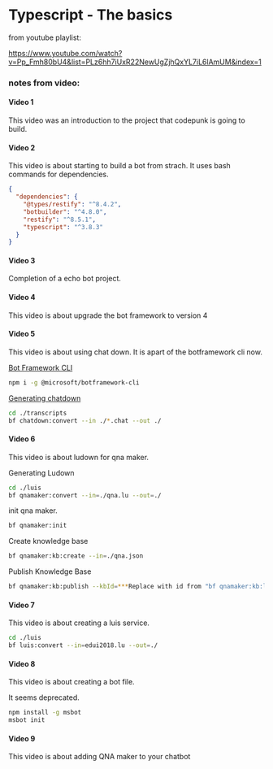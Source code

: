 # Typescript - The basics

from youtube playlist:

https://www.youtube.com/watch?v=Pp_Fmh80bU4&list=PLz6hh7iUxR22NewUgZjhQxYL7iL6lAmUM&index=1

### notes from video:

#### Video 1

This video was an introduction to the project that codepunk is going to build.

#### Video 2

This video is about starting to build a bot from strach. It uses bash commands for dependencies.

```json
{
  "dependencies": {
    "@types/restify": "^8.4.2",
    "botbuilder": "^4.8.0",
    "restify": "^8.5.1",
    "typescript": "^3.8.3"
  }
}
```

#### Video 3

Completion of a echo bot project.

#### Video 4

This video is about upgrade the bot framework to version 4

#### Video 5

This video is about using chat down. It is apart of  the botframework cli now.

[Bot Framework CLI](https://github.com/microsoft/botframework-cli)

```bash
npm i -g @microsoft/botframework-cli
```

[Generating chatdown](https://github.com/microsoft/botframework-cli/blob/master/packages/chatdown/README.md#bf-chatdownconvert)

```bash
cd ./transcripts
bf chatdown:convert --in ./*.chat --out ./
```

#### Video 6

This video is about ludown for qna maker.

Generating Ludown

```bash
cd ./luis
bf qnamaker:convert --in=./qna.lu --out=./
```

init qna maker.

```bash
bf qnamaker:init
```

Create knowledge base

```bash 
bf qnamaker:kb:create --in=./qna.json
```

Publish Knowledge Base

```bash
bf qnamaker:kb:publish --kbId=***Replace with id from "bf qnamaker:kb:list"**
```

#### Video 7

This video is about creating a luis service.

```bash
cd ./luis
bf luis:convert --in=edui2018.lu --out=./
```

#### Video 8

This video is about creating a bot file.

It seems deprecated.

```bash
npm install -g msbot
msbot init
```

#### Video 9

This video is about adding QNA maker to your chatbot


